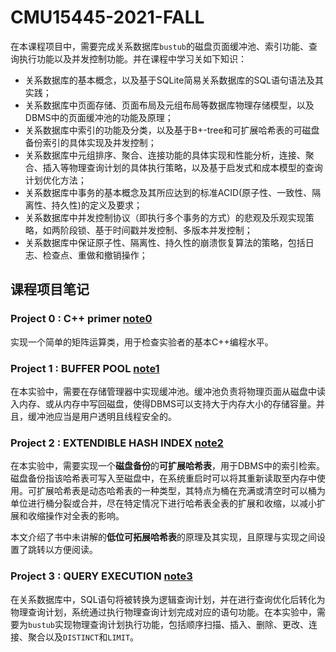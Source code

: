 # CMU15445-2021-FALL

在本课程项目中，需要完成关系数据库`bustub`的磁盘页面缓冲池、索引功能、查询执行功能以及并发控制功能。并在课程中学习关如下知识：

- 关系数据库的基本概念，以及基于SQLite简易关系数据库的SQL语句语法及其实践；
- 关系数据库中页面存储、页面布局及元组布局等数据库物理存储模型，以及DBMS中的页面缓冲池的功能及原理；
- 关系数据库中索引的功能及分类，以及基于B+-tree和可扩展哈希表的可磁盘备份索引的具体实现及并发控制；
- 关系数据库中元组排序、聚合、连接功能的具体实现和性能分析，连接、聚合、插入等物理查询计划的具体执行策略，以及基于启发式和成本模型的查询计划优化方法；
- 关系数据库中事务的基本概念及其所应达到的标准ACID(原子性、一致性、隔离性、持久性)的定义及要求；
- 关系数据库中并发控制协议（即执行多个事务的方式）的悲观及乐观实现策略，如两阶段锁、基于时间戳并发控制、多版本并发控制；
- 关系数据库中保证原子性、隔离性、持久性的崩溃恢复算法的策略，包括日志、检查点、重做和撤销操作；
## 课程项目笔记

### Project 0 : C++ primer [note0](https://github.com/jlu-xiurui/CMU15445-2021-FALL/blob/ghess/p2-refinement/notes/Project%200%20%20C%2B%2B%20Primer.md)

实现一个简单的矩阵运算类，用于检查实验者的基本C++编程水平。

### Project 1 : BUFFER POOL [note1](https://github.com/jlu-xiurui/CMU15445-2021-FALL/blob/ghess/p2-refinement/notes/Project%201%20%20BUFFER%20POOL.md)

在本实验中，需要在存储管理器中实现缓冲池。缓冲池负责将物理页面从磁盘中读入内存、或从内存中写回磁盘，使得DBMS可以支持大于内存大小的存储容量。并且，缓冲池应当是用户透明且线程安全的。

### Project 2 : EXTENDIBLE HASH INDEX [note2](https://github.com/jlu-xiurui/CMU15445-2021-FALL/blob/ghess/p2-refinement/notes/Project%202%20%20EXTENDIBLE%20HASH%20INDEX.md)

在本实验中，需要实现一个**磁盘备份**的**可扩展哈希表**，用于DBMS中的索引检索。磁盘备份指该哈希表可写入至磁盘中，在系统重启时可以将其重新读取至内存中使用。可扩展哈希表是动态哈希表的一种类型，其特点为桶在充满或清空时可以桶为单位进行桶分裂或合并，尽在特定情况下进行哈希表全表的扩展和收缩，以减小扩展和收缩操作对全表的影响。

本文介绍了书中未讲解的**低位可拓展哈希表**的原理及其实现，且原理与实现之间设置了跳转以方便阅读。

### Project 3 : QUERY EXECUTION [note3](https://github.com/jlu-xiurui/CMU15445-2021-FALL/blob/ghess/p2-refinement/notes/Project%203%20%20QUERY%20EXECUTION.md)

在关系数据库中，SQL语句将被转换为逻辑查询计划，并在进行查询优化后转化为物理查询计划，系统通过执行物理查询计划完成对应的语句功能。在本实验中，需要为`bustub`实现物理查询计划执行功能，包括顺序扫描、插入、删除、更改、连接、聚合以及`DISTINCT`和`LIMIT`。
